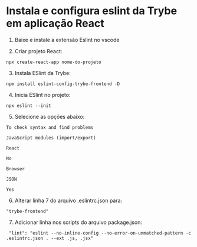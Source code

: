 # Instala e configura eslint da Trybe em aplicação React

1. Baixe e instale a extensão Eslint no vscode

2. Criar projeto React:

  `npx create-react-app nome-do-projeto`
  
3. Instala ESlint da Trybe:

  `npm install eslint-config-trybe-frontend -D`
  
4. Inicia ESlint no projeto:

  `npx eslint --init`
  
5. Selecione as opções abaixo:

  `To check syntax and find problems`
  
  `JavaScript modules (import/export)`
  
  `React`
  
  `No`
  
  `Browser`

  `JSON`
 
  `Yes`
  
6. Alterar linha 7 do arquivo .eslintrc.json para:

 `"trybe-frontend"`
 
7. Adicionar linha nos scripts do arquivo package.json:

 ` "lint": "eslint --no-inline-config --no-error-on-unmatched-pattern -c .eslintrc.json . --ext .js, .jsx"`
